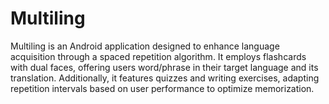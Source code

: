 # Multiling
Multiling is an Android application designed to enhance language acquisition through a
spaced repetition algorithm. It employs flashcards with dual faces, offering users
word/phrase in their target language and its translation. Additionally, it features quizzes and
writing exercises, adapting repetition intervals based on user performance to optimize
memorization.
